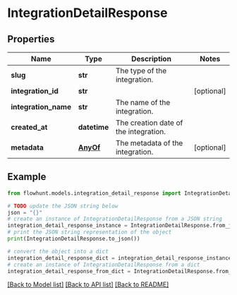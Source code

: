 # IntegrationDetailResponse


## Properties

Name | Type | Description | Notes
------------ | ------------- | ------------- | -------------
**slug** | **str** | The type of the integration. | 
**integration_id** | **str** |  | [optional] 
**integration_name** | **str** | The name of the integration. | 
**created_at** | **datetime** | The creation date of the integration. | 
**metadata** | [**AnyOf**](AnyOf.md) | The metadata of the integration. | [optional] 

## Example

```python
from flowhunt.models.integration_detail_response import IntegrationDetailResponse

# TODO update the JSON string below
json = "{}"
# create an instance of IntegrationDetailResponse from a JSON string
integration_detail_response_instance = IntegrationDetailResponse.from_json(json)
# print the JSON string representation of the object
print(IntegrationDetailResponse.to_json())

# convert the object into a dict
integration_detail_response_dict = integration_detail_response_instance.to_dict()
# create an instance of IntegrationDetailResponse from a dict
integration_detail_response_from_dict = IntegrationDetailResponse.from_dict(integration_detail_response_dict)
```
[[Back to Model list]](../README.md#documentation-for-models) [[Back to API list]](../README.md#documentation-for-api-endpoints) [[Back to README]](../README.md)


